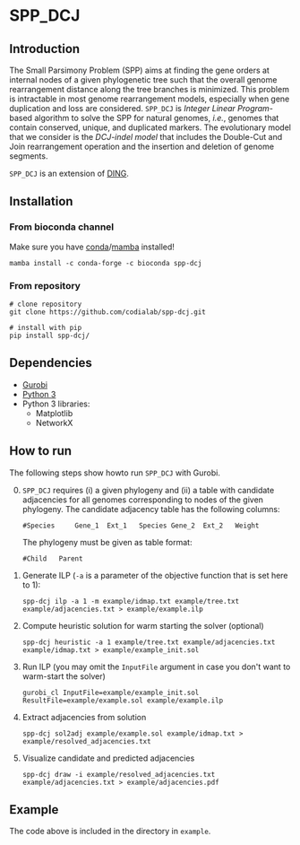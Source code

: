 # SPP_DCJ

## Introduction
The Small Parsimony Problem (SPP) aims at finding the gene orders at internal nodes of a given phylogenetic tree such that the overall genome rearrangement distance along the tree branches is minimized. This problem is intractable in most genome rearrangement models, especially when gene duplication and loss are considered.
`SPP_DCJ` is _Integer Linear Program_-based algorithm to solve the SPP for natural genomes, _i.e._, genomes that contain conserved, unique, and duplicated markers. The evolutionary model that we consider is the _DCJ-indel model_ that includes the Double-Cut and Join rearrangement operation and the insertion and deletion of genome segments. 

`SPP_DCJ` is an extension of [DING](https://gitlab.ub.uni-bielefeld.de/gi/ding).

## Installation

### From bioconda channel

Make sure you have [conda](https://conda.io)/[mamba](https://anaconda.org/conda-forge/mamba) installed!

```
mamba install -c conda-forge -c bioconda spp-dcj
```

### From repository

```
# clone repository
git clone https://github.com/codialab/spp-dcj.git 

# install with pip
pip install spp-dcj/
```

## Dependencies
- [Gurobi](https://www.gurobi.com/products/gurobi-optimizer/) 
- [Python 3](https://www.python.org/downloads/)
- Python 3 libraries:
    - Matplotlib
    - NetworkX

## How to run 

The following steps show howto run `SPP_DCJ` with Gurobi.

0. `SPP_DCJ` requires (i) a given phylogeny and (ii) a table with candidate adjacencies for all genomes corresponding to nodes of the given phylogeny. The candidate adjacency table has the following columns:

    ```#Species     Gene_1  Ext_1   Species Gene_2  Ext_2   Weight```

    The phylogeny must be given as table format:

    ```#Child	Parent```

1. Generate ILP (`-a` is a parameter of the objective function that is set here to 1):
    
    ```spp-dcj ilp -a 1 -m example/idmap.txt example/tree.txt example/adjacencies.txt > example/example.ilp```

2. Compute heuristic solution for warm starting the solver (optional)

    ```spp-dcj heuristic -a 1 example/tree.txt example/adjacencies.txt example/idmap.txt > example/example_init.sol```

3. Run ILP (you may omit the `InputFile` argument in case you don't want to warm-start the solver)
    
    ```gurobi_cl InputFile=example/example_init.sol ResultFile=example/example.sol example/example.ilp```

4. Extract adjacencies from solution

    ```spp-dcj sol2adj example/example.sol example/idmap.txt > example/resolved_adjacencies.txt```

5. Visualize candidate and predicted adjacencies

    ```spp-dcj draw -i example/resolved_adjacencies.txt example/adjacencies.txt > example/adjacencies.pdf```

## Example
The code above is included in the directory in `example`.


